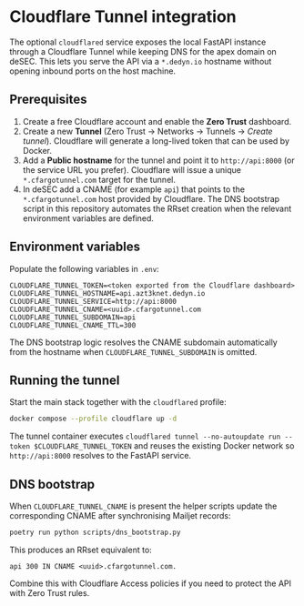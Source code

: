 # Cloudflare Tunnel integration

The optional `cloudflared` service exposes the local FastAPI instance through a
Cloudflare Tunnel while keeping DNS for the apex domain on deSEC. This lets you
serve the API via a `*.dedyn.io` hostname without opening inbound ports on the
host machine.

## Prerequisites

1. Create a free Cloudflare account and enable the **Zero Trust** dashboard.
2. Create a new **Tunnel** (Zero Trust → Networks → Tunnels → *Create tunnel*).
   Cloudflare will generate a long-lived token that can be used by Docker.
3. Add a **Public hostname** for the tunnel and point it to `http://api:8000`
   (or the service URL you prefer). Cloudflare will issue a unique
   `*.cfargotunnel.com` target for the tunnel.
4. In deSEC add a CNAME (for example `api`) that points to the
   `*.cfargotunnel.com` host provided by Cloudflare. The DNS bootstrap script in
   this repository automates the RRset creation when the relevant environment
   variables are defined.

## Environment variables

Populate the following variables in `.env`:

```env
CLOUDFLARE_TUNNEL_TOKEN=<token exported from the Cloudflare dashboard>
CLOUDFLARE_TUNNEL_HOSTNAME=api.azt3knet.dedyn.io
CLOUDFLARE_TUNNEL_SERVICE=http://api:8000
CLOUDFLARE_TUNNEL_CNAME=<uuid>.cfargotunnel.com
CLOUDFLARE_TUNNEL_SUBDOMAIN=api
CLOUDFLARE_TUNNEL_CNAME_TTL=300
```

The DNS bootstrap logic resolves the CNAME subdomain automatically from the
hostname when `CLOUDFLARE_TUNNEL_SUBDOMAIN` is omitted.

## Running the tunnel

Start the main stack together with the `cloudflared` profile:

```bash
docker compose --profile cloudflare up -d
```

The tunnel container executes
`cloudflared tunnel --no-autoupdate run --token $CLOUDFLARE_TUNNEL_TOKEN` and
reuses the existing Docker network so `http://api:8000` resolves to the FastAPI
service.

## DNS bootstrap

When `CLOUDFLARE_TUNNEL_CNAME` is present the helper scripts update the
corresponding CNAME after synchronising Mailjet records:

```bash
poetry run python scripts/dns_bootstrap.py
```

This produces an RRset equivalent to:

```text
api 300 IN CNAME <uuid>.cfargotunnel.com.
```

Combine this with Cloudflare Access policies if you need to protect the API with
Zero Trust rules.
